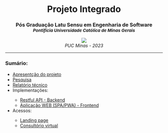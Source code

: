 <div align="center">
    <h1><strong>Projeto Integrado</strong></h1>
    <h3>
        <strong>Pós Graduação Latu Sensu em Engenharia de Software</strong><br/>
        <small><em>Pontifícia Universidade Católica de Minas Gerais</em></small>
    </h3>
    <image src="./docs/misc/nutritia-no-bg.png"/><br/>
    <em>PUC Minas - 2023</em>
</div>
<hr/>

<h3>Sumário:</h3>
<ul>
    <li>
        <a href="https://www.youtube.com/watch?v=IRxnYYVyGZY" target="_blank">
            Apresentção do projeto
        </a>
    </li>
    <li>
        <a href="https://rochajario.github.io/projeto-integrado/" target="_blank">
            Pesquisa
        </a>
    </li>
    <li>
        <a href="./docs/Relatório Técnico - Projeto Integrado - Eng. Software.docx" target="_blank">
            Relatório técnico
        </a>
    </li>
    <li>Implementações:</li>
    <ul>
        <li>
            <a href="./api" target="_blank">
                Restful API - Backend
            </a>
        </li>
        <li>
            <a href="./pwa" target="_blank">
                Aplicação WEB (SPA/PWA) - Frontend
            </a>
        </li>
    </ul>
    <li>Acessos:</li>
    <ul>
        <li>
            <a href="https://www.nutritia.com.br" target="_blank">
                Landing page
            </a>
        </li>
        <li>
            <a href="https://www.consultorio.nutritia.com.br" target="_blank">
                Consultório virtual
            </a>
        </li>
    </ul>
</ul>